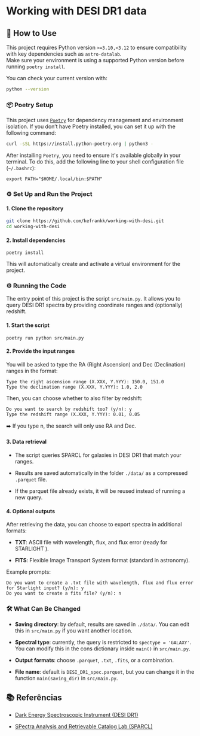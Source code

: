 # Working with DESI DR1 data


## 🚀 How to Use


This project requires Python version `>=3.10,<3.12` to ensure compatibility with key dependencies such as `astro-datalab`.  
Make sure your environment is using a supported Python version before running `poetry install`.

You can check your current version with:

```bash
python --version
```

### 📦 Poetry Setup
This project uses [`Poetry`](https://python-poetry.org/) for dependency management and environment isolation. If you don’t have Poetry installed, you can set it up with the following command:

```bash
curl -sSL https://install.python-poetry.org | python3 -
```

After installing `Poetry`, you need to ensure it's available globally in your terminal. To do this, add the following line to your shell configuration file (`~/.bashrc`):
```
export PATH="$HOME/.local/bin:$PATH"
```


### ⚙️ Set Up and Run the Project

#### 1. Clone the repository

```bash
git clone https://github.com/kefrankk/working-with-desi.git
cd working-with-desi
```

#### 2. Install dependencies

```
poetry install
```
This will automatically create and activate a virtual environment for the project.


### ⚙️ Running the Code

The entry point of this project is the script `src/main.py`.
It allows you to query DESI DR1 spectra by providing coordinate ranges and (optionally) redshift.

#### 1. Start the script
```
poetry run python src/main.py
```

#### 2. Provide the input ranges
You will be asked to type the RA (Right Ascension) and Dec (Declination) ranges in the format:
```
Type the right ascension range (X.XXX, Y.YYY): 150.0, 151.0
Type the declination range (X.XXX, Y.YYY): 1.0, 2.0
```

Then, you can choose whether to also filter by redshift:
```
Do you want to search by redshift too? (y/n): y
Type the redshift range (X.XXX, Y.YYY): 0.01, 0.05
```
➡️ If you type n, the search will only use RA and Dec.


#### 3. Data retrieval

- The script queries SPARCL for galaxies in DESI DR1 that match your ranges.

- Results are saved automatically in the folder `./data/` as a compressed `.parquet` file.

- If the parquet file already exists, it will be reused instead of running a new query.

#### 4. Optional outputs

After retrieving the data, you can choose to export spectra in additional formats:

- **TXT**: ASCII file with wavelength, flux, and flux error (ready for STARLIGHT
).

- **FITS**: Flexible Image Transport System format (standard in astronomy).

Example prompts:
```
Do you want to create a .txt file with wavelength, flux and flux error for Starlight input? (y/n): y
Do you want to create a fits file? (y/n): n
```

### 🛠 What Can Be Changed

- **Saving directory**: by default, results are saved in `./data/`. You can edit this in `src/main.py` if you want another location.

- **Spectral type**: currently, the query is restricted to `spectype = 'GALAXY'`. You can modify this in the cons dictionary inside `main()` in `src/main.py`.

- **Output formats**: choose `.parquet`, `.txt`, `.fits`, or a combination.

- **File name**: default is `DESI_DR1_spec.parquet`, but you can change it in the function `main(saving_dir)` in `src/main.py`.




## 📚 Referências

- [Dark Energy Spectroscopic Instrument (DESI DR1)](https://data.desi.lbl.gov/doc/releases/dr1/)

- [SPectra Analysis and Retrievable Catalog Lab (SPARCL)](https://astrosparcl.datalab.noirlab.edu/)

